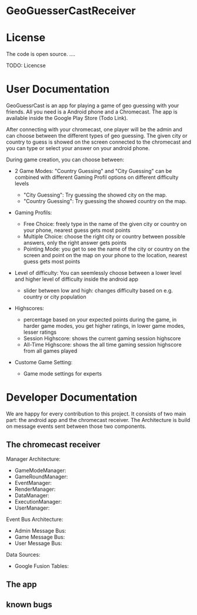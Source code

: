 GeoGuesserCastReceiver
======================

License
=======

The code is open source. ....

TODO: Licencse

User Documentation
=================
GeoGuessrCast is an app for playing a game of geo guessing with your friends. All you need is a Android phone and a Chromecast. 
The app is available inside the Google Play Store (Todo Link). 

After connecting with your chromecast, one player will be the admin and can choose between the different types of geo guessing.
The given city or country to guess is showed on the screen connected to the chromecast and you can type or select your answer on your android phone.

During game creation, you can choose between:

- 2 Game Modes: "Country Guessing" and "City Guessing" can be combined with different Gaming Profil options on different difficulty levels
    - "City Guessing": Try guessing the showed city on the map.
    - "Country Guessing": Try guessing the showed country on the map.
- Gaming Profils:
    - Free Choice: freely type in the name of the given city or country on your phone, nearest guess gets most points
    - Multiple Choice: choose the right city or country between possible answers, only the right answer gets points
    - Pointing Mode: you get to see the name of the city or country on the screen and point on the map on your phone to the location, nearest guess gets most points
- Level of difficulty: You can seemlessly choose between a lower level and higher level of difficulty inside the android app
    - slider between low and high: changes difficulty based on e.g. country or city population
    
- Highscores:
    - percentage based on your expected points during the game, in harder game modes, you get higher ratings, in lower game modes, lesser ratings
    - Session Highscore: shows the current gaming session highscore
    - All-Time Highscore: shows the all time gaming session highscore from all games played
    
- Custome Game Setting:
    - Game mode settings for experts
    
Developer Documentation
======================

We are happy for every contribution to this project.
It consists of two main part: the android app and the chromecast receiver. The Architecture is build on message events sent between those two components.

The chromecast receiver
-----------------------
Manager Architecture:

- GameModeManager:  
- GameRoundManager: 
- EventManager: 
- RenderManager:
- DataManager:
- ExecutionManager:
- UserManager:


Event Bus Architecture:

- Admin Message Bus:
- Game Message Bus:
- User Message Bus:

Data Sources:

- Google Fusion Tables:

The app
-------


known bugs
----------



